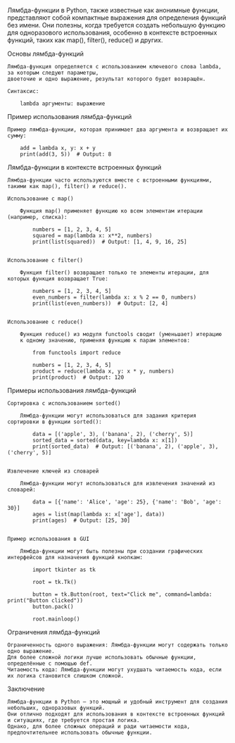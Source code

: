 

Лямбда-функции в Python, также известные как анонимные функции, представляют собой компактные выражения
для определения функций без имени. Они полезны, когда требуется создать небольшую функцию 
для одноразового использования, особенно в контексте встроенных функций, таких как map(), filter(), reduce() и других.


Основы лямбда-функций

    Лямбда-функция определяется с использованием ключевого слова lambda, за которым следуют параметры,
    двоеточие и одно выражение, результат которого будет возвращён.

    Синтаксис:
     
        lambda аргументы: выражение


Пример использования лямбда-функций

    Пример лямбда-функции, которая принимает два аргумента и возвращает их сумму:
        
        add = lambda x, y: x + y
        print(add(3, 5))  # Output: 8


Лямбда-функции в контексте встроенных функций

    Лямбда-функции часто используются вместе с встроенными функциями, такими как map(), filter() и reduce().
    
    Использование с map()

        Функция map() применяет функцию ко всем элементам итерации (например, списка):

            numbers = [1, 2, 3, 4, 5]
            squared = map(lambda x: x**2, numbers)
            print(list(squared))  # Output: [1, 4, 9, 16, 25]


    Использование с filter()

        Функция filter() возвращает только те элементы итерации, для которых функция возвращает True:

            numbers = [1, 2, 3, 4, 5]
            even_numbers = filter(lambda x: x % 2 == 0, numbers)
            print(list(even_numbers))  # Output: [2, 4]


    Использование с reduce()
    
        Функция reduce() из модуля functools сводит (уменьшает) итерацию 
        к одному значению, применяя функцию к парам элементов:
    
            from functools import reduce
            
            numbers = [1, 2, 3, 4, 5]
            product = reduce(lambda x, y: x * y, numbers)
            print(product)  # Output: 120


Примеры использования лямбда-функций

    Сортировка с использованием sorted()

        Лямбда-функции могут использоваться для задания критерия сортировки в функции sorted():

            data = [('apple', 3), ('banana', 2), ('cherry', 5)]
            sorted_data = sorted(data, key=lambda x: x[1])
            print(sorted_data)  # Output: [('banana', 2), ('apple', 3), ('cherry', 5)]


    Извлечение ключей из словарей
    
        Лямбда-функции могут использоваться для извлечения значений из словарей:
        
            data = [{'name': 'Alice', 'age': 25}, {'name': 'Bob', 'age': 30}]
            ages = list(map(lambda x: x['age'], data))
            print(ages)  # Output: [25, 30]
        

    Пример использования в GUI
    
        Лямбда-функции могут быть полезны при создании графических интерфейсов для назначения функций кнопкам:
    
            import tkinter as tk
            
            root = tk.Tk()
            
            button = tk.Button(root, text="Click me", command=lambda: print("Button clicked"))
            button.pack()
            
            root.mainloop()


Ограничения лямбда-функций

    Ограниченность одного выражения: Лямбда-функции могут содержать только одно выражение.
    Для более сложной логики лучше использовать обычные функции, определённые с помощью def.
    Читаемость кода: Лямбда-функции могут ухудшать читаемость кода, если их логика становится слишком сложной.



Заключение

    Лямбда-функции в Python — это мощный и удобный инструмент для создания небольших, одноразовых функций.
    Они отлично подходят для использования в контексте встроенных функций и ситуациях, где требуется простая логика.
    Однако, для более сложных операций и ради читаемости кода, предпочтительнее использовать обычные функции.
